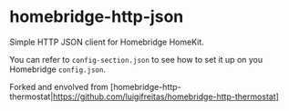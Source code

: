 # homebridge-http-json

Simple HTTP JSON client for Homebridge HomeKit.

You can refer to `config-section.json` to see how to set it up on you Homebridge `config.json`.

Forked and envolved from [homebridge-http-thermostat|https://github.com/luigifreitas/homebridge-http-thermostat]
